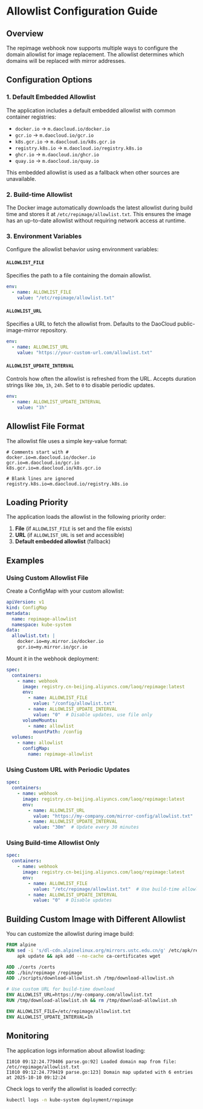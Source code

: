 # Allowlist Configuration Guide

## Overview

The repimage webhook now supports multiple ways to configure the domain allowlist for image replacement. The allowlist determines which domains will be replaced with mirror addresses.

## Configuration Options

### 1. Default Embedded Allowlist

The application includes a default embedded allowlist with common container registries:

- `docker.io` → `m.daocloud.io/docker.io`
- `gcr.io` → `m.daocloud.io/gcr.io`
- `k8s.gcr.io` → `m.daocloud.io/k8s.gcr.io`
- `registry.k8s.io` → `m.daocloud.io/registry.k8s.io`
- `ghcr.io` → `m.daocloud.io/ghcr.io`
- `quay.io` → `m.daocloud.io/quay.io`

This embedded allowlist is used as a fallback when other sources are unavailable.

### 2. Build-time Allowlist

The Docker image automatically downloads the latest allowlist during build time and stores it at `/etc/repimage/allowlist.txt`. This ensures the image has an up-to-date allowlist without requiring network access at runtime.

### 3. Environment Variables

Configure the allowlist behavior using environment variables:

#### `ALLOWLIST_FILE`

Specifies the path to a file containing the domain allowlist.

```yaml
env:
  - name: ALLOWLIST_FILE
    value: "/etc/repimage/allowlist.txt"
```

#### `ALLOWLIST_URL`

Specifies a URL to fetch the allowlist from. Defaults to the DaoCloud public-image-mirror repository.

```yaml
env:
  - name: ALLOWLIST_URL
    value: "https://your-custom-url.com/allowlist.txt"
```

#### `ALLOWLIST_UPDATE_INTERVAL`

Controls how often the allowlist is refreshed from the URL. Accepts duration strings like `30m`, `1h`, `24h`. Set to `0` to disable periodic updates.

```yaml
env:
  - name: ALLOWLIST_UPDATE_INTERVAL
    value: "1h"
```

## Allowlist File Format

The allowlist file uses a simple key-value format:

```
# Comments start with #
docker.io=m.daocloud.io/docker.io
gcr.io=m.daocloud.io/gcr.io
k8s.gcr.io=m.daocloud.io/k8s.gcr.io

# Blank lines are ignored
registry.k8s.io=m.daocloud.io/registry.k8s.io
```

## Loading Priority

The application loads the allowlist in the following priority order:

1. **File** (if `ALLOWLIST_FILE` is set and the file exists)
2. **URL** (if `ALLOWLIST_URL` is set and accessible)
3. **Default embedded allowlist** (fallback)

## Examples

### Using Custom Allowlist File

Create a ConfigMap with your custom allowlist:

```yaml
apiVersion: v1
kind: ConfigMap
metadata:
  name: repimage-allowlist
  namespace: kube-system
data:
  allowlist.txt: |
    docker.io=my.mirror.io/docker.io
    gcr.io=my.mirror.io/gcr.io
```

Mount it in the webhook deployment:

```yaml
spec:
  containers:
    - name: webhook
      image: registry.cn-beijing.aliyuncs.com/laoq/repimage:latest
      env:
        - name: ALLOWLIST_FILE
          value: "/config/allowlist.txt"
        - name: ALLOWLIST_UPDATE_INTERVAL
          value: "0"  # Disable updates, use file only
      volumeMounts:
        - name: allowlist
          mountPath: /config
  volumes:
    - name: allowlist
      configMap:
        name: repimage-allowlist
```

### Using Custom URL with Periodic Updates

```yaml
spec:
  containers:
    - name: webhook
      image: registry.cn-beijing.aliyuncs.com/laoq/repimage:latest
      env:
        - name: ALLOWLIST_URL
          value: "https://my-company.com/mirror-config/allowlist.txt"
        - name: ALLOWLIST_UPDATE_INTERVAL
          value: "30m"  # Update every 30 minutes
```

### Using Build-time Allowlist Only

```yaml
spec:
  containers:
    - name: webhook
      image: registry.cn-beijing.aliyuncs.com/laoq/repimage:latest
      env:
        - name: ALLOWLIST_FILE
          value: "/etc/repimage/allowlist.txt"  # Use build-time allowlist
        - name: ALLOWLIST_UPDATE_INTERVAL
          value: "0"  # Disable updates
```

## Building Custom Image with Different Allowlist

You can customize the allowlist during image build:

```dockerfile
FROM alpine
RUN sed -i 's/dl-cdn.alpinelinux.org/mirrors.ustc.edu.cn/g' /etc/apk/repositories && \
    apk update && apk add --no-cache ca-certificates wget

ADD ./certs /certs
ADD ./bin/repimage /repimage
ADD ./scripts/download-allowlist.sh /tmp/download-allowlist.sh

# Use custom URL for build-time download
ENV ALLOWLIST_URL=https://my-company.com/allowlist.txt
RUN /tmp/download-allowlist.sh && rm /tmp/download-allowlist.sh

ENV ALLOWLIST_FILE=/etc/repimage/allowlist.txt
ENV ALLOWLIST_UPDATE_INTERVAL=1h
```

## Monitoring

The application logs information about allowlist loading:

```
I1010 09:12:24.779406 parse.go:92] Loaded domain map from file: /etc/repimage/allowlist.txt
I1010 09:12:24.779419 parse.go:123] Domain map updated with 6 entries at 2025-10-10 09:12:24
```

Check logs to verify the allowlist is loaded correctly:

```bash
kubectl logs -n kube-system deployment/repimage
```
